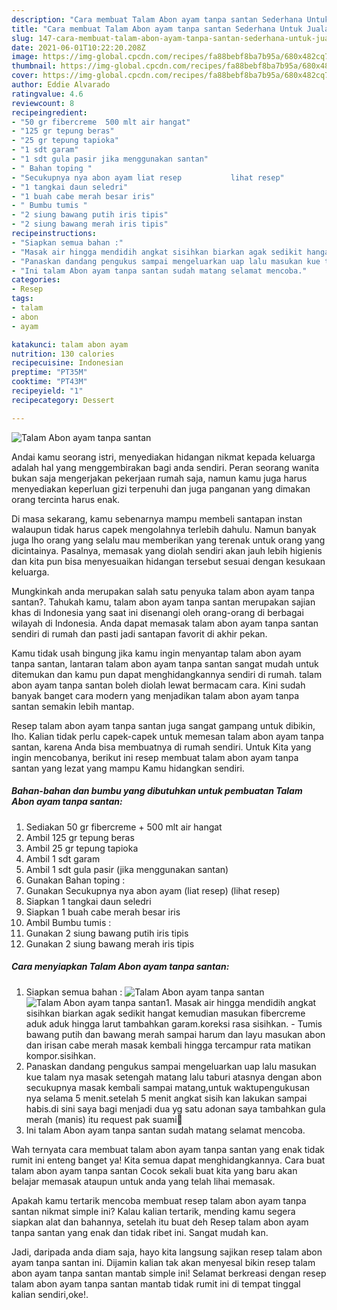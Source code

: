 ```yaml
---
description: "Cara membuat Talam Abon ayam tanpa santan Sederhana Untuk Jualan"
title: "Cara membuat Talam Abon ayam tanpa santan Sederhana Untuk Jualan"
slug: 147-cara-membuat-talam-abon-ayam-tanpa-santan-sederhana-untuk-jualan
date: 2021-06-01T10:22:20.208Z
image: https://img-global.cpcdn.com/recipes/fa88bebf8ba7b95a/680x482cq70/talam-abon-ayam-tanpa-santan-foto-resep-utama.jpg
thumbnail: https://img-global.cpcdn.com/recipes/fa88bebf8ba7b95a/680x482cq70/talam-abon-ayam-tanpa-santan-foto-resep-utama.jpg
cover: https://img-global.cpcdn.com/recipes/fa88bebf8ba7b95a/680x482cq70/talam-abon-ayam-tanpa-santan-foto-resep-utama.jpg
author: Eddie Alvarado
ratingvalue: 4.6
reviewcount: 8
recipeingredient:
- "50 gr fibercreme  500 mlt air hangat"
- "125 gr tepung beras"
- "25 gr tepung tapioka"
- "1 sdt garam"
- "1 sdt gula pasir jika menggunakan santan"
- " Bahan toping "
- "Secukupnya nya abon ayam liat resep           lihat resep"
- "1 tangkai daun seledri"
- "1 buah cabe merah besar iris"
- " Bumbu tumis "
- "2 siung bawang putih iris tipis"
- "2 siung bawang merah iris tipis"
recipeinstructions:
- "Siapkan semua bahan :"
- "Masak air hingga mendidih angkat sisihkan biarkan agak sedikit hangat kemudian masukan fibercreme aduk aduk hingga larut tambahkan garam.koreksi rasa sisihkan. Tumis bawang putih dan bawang merah sampai harum dan layu masukan abon dan irisan cabe merah masak kembali hingga tercampur rata matikan kompor.sisihkan."
- "Panaskan dandang pengukus sampai mengeluarkan uap lalu masukan kue talam nya masak setengah matang lalu taburi atasnya dengan abon secukupnya masak kembali sampai matang,untuk waktupengukusan nya selama 5 menit.setelah 5 menit angkat sisih kan lakukan sampai habis.di sini saya bagi menjadi dua yg satu adonan saya tambahkan gula merah (manis) itu request pak suami🤭"
- "Ini talam Abon ayam tanpa santan sudah matang selamat mencoba."
categories:
- Resep
tags:
- talam
- abon
- ayam

katakunci: talam abon ayam 
nutrition: 130 calories
recipecuisine: Indonesian
preptime: "PT35M"
cooktime: "PT43M"
recipeyield: "1"
recipecategory: Dessert

---
```



![Talam Abon ayam tanpa santan](https://img-global.cpcdn.com/recipes/fa88bebf8ba7b95a/680x482cq70/talam-abon-ayam-tanpa-santan-foto-resep-utama.jpg)

Andai kamu seorang istri, menyediakan hidangan nikmat kepada keluarga adalah hal yang menggembirakan bagi anda sendiri. Peran seorang  wanita bukan saja mengerjakan pekerjaan rumah saja, namun kamu juga harus menyediakan keperluan gizi terpenuhi dan juga panganan yang dimakan orang tercinta harus enak.

Di masa  sekarang, kamu sebenarnya mampu membeli santapan instan walaupun tidak harus capek mengolahnya terlebih dahulu. Namun banyak juga lho orang yang selalu mau memberikan yang terenak untuk orang yang dicintainya. Pasalnya, memasak yang diolah sendiri akan jauh lebih higienis dan kita pun bisa menyesuaikan hidangan tersebut sesuai dengan kesukaan keluarga. 



Mungkinkah anda merupakan salah satu penyuka talam abon ayam tanpa santan?. Tahukah kamu, talam abon ayam tanpa santan merupakan sajian khas di Indonesia yang saat ini disenangi oleh orang-orang di berbagai wilayah di Indonesia. Anda dapat memasak talam abon ayam tanpa santan sendiri di rumah dan pasti jadi santapan favorit di akhir pekan.

Kamu tidak usah bingung jika kamu ingin menyantap talam abon ayam tanpa santan, lantaran talam abon ayam tanpa santan sangat mudah untuk ditemukan dan kamu pun dapat menghidangkannya sendiri di rumah. talam abon ayam tanpa santan boleh diolah lewat bermacam cara. Kini sudah banyak banget cara modern yang menjadikan talam abon ayam tanpa santan semakin lebih mantap.

Resep talam abon ayam tanpa santan juga sangat gampang untuk dibikin, lho. Kalian tidak perlu capek-capek untuk memesan talam abon ayam tanpa santan, karena Anda bisa membuatnya di rumah sendiri. Untuk Kita yang ingin mencobanya, berikut ini resep membuat talam abon ayam tanpa santan yang lezat yang mampu Kamu hidangkan sendiri.

<!--inarticleads1-->

##### Bahan-bahan dan bumbu yang dibutuhkan untuk pembuatan Talam Abon ayam tanpa santan:

1. Sediakan 50 gr fibercreme + 500 mlt air hangat
1. Ambil 125 gr tepung beras
1. Ambil 25 gr tepung tapioka
1. Ambil 1 sdt garam
1. Ambil 1 sdt gula pasir (jika menggunakan santan)
1. Gunakan  Bahan toping :
1. Gunakan Secukupnya nya abon ayam (liat resep)           (lihat resep)
1. Siapkan 1 tangkai daun seledri
1. Siapkan 1 buah cabe merah besar iris
1. Ambil  Bumbu tumis :
1. Gunakan 2 siung bawang putih iris tipis
1. Gunakan 2 siung bawang merah iris tipis




<!--inarticleads2-->

##### Cara menyiapkan Talam Abon ayam tanpa santan:

1. Siapkan semua bahan :
<img src="https://img-global.cpcdn.com/steps/4d4dc5a503685f1e/160x128cq70/talam-abon-ayam-tanpa-santan-langkah-memasak-1-foto.jpg" alt="Talam Abon ayam tanpa santan"><img src="https://img-global.cpcdn.com/steps/3e6d5cd672eb0222/160x128cq70/talam-abon-ayam-tanpa-santan-langkah-memasak-1-foto.jpg" alt="Talam Abon ayam tanpa santan">1. Masak air hingga mendidih angkat sisihkan biarkan agak sedikit hangat kemudian masukan fibercreme aduk aduk hingga larut tambahkan garam.koreksi rasa sisihkan. - Tumis bawang putih dan bawang merah sampai harum dan layu masukan abon dan irisan cabe merah masak kembali hingga tercampur rata matikan kompor.sisihkan.
1. Panaskan dandang pengukus sampai mengeluarkan uap lalu masukan kue talam nya masak setengah matang lalu taburi atasnya dengan abon secukupnya masak kembali sampai matang,untuk waktupengukusan nya selama 5 menit.setelah 5 menit angkat sisih kan lakukan sampai habis.di sini saya bagi menjadi dua yg satu adonan saya tambahkan gula merah (manis) itu request pak suami🤭
1. Ini talam Abon ayam tanpa santan sudah matang selamat mencoba.




Wah ternyata cara membuat talam abon ayam tanpa santan yang enak tidak rumit ini enteng banget ya! Kita semua dapat menghidangkannya. Cara buat talam abon ayam tanpa santan Cocok sekali buat kita yang baru akan belajar memasak ataupun untuk anda yang telah lihai memasak.

Apakah kamu tertarik mencoba membuat resep talam abon ayam tanpa santan nikmat simple ini? Kalau kalian tertarik, mending kamu segera siapkan alat dan bahannya, setelah itu buat deh Resep talam abon ayam tanpa santan yang enak dan tidak ribet ini. Sangat mudah kan. 

Jadi, daripada anda diam saja, hayo kita langsung sajikan resep talam abon ayam tanpa santan ini. Dijamin kalian tak akan menyesal bikin resep talam abon ayam tanpa santan mantab simple ini! Selamat berkreasi dengan resep talam abon ayam tanpa santan mantab tidak rumit ini di tempat tinggal kalian sendiri,oke!.

